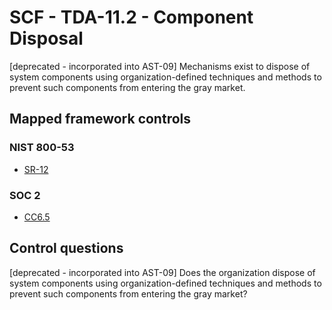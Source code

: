 # SCF - TDA-11.2 - Component Disposal
[deprecated - incorporated into AST-09]
Mechanisms exist to dispose of system components using organization-defined techniques and methods to prevent such components from entering the gray market. 
## Mapped framework controls
### NIST 800-53
- [SR-12](../nist80053/sr-12.md)
  
### SOC 2
- [CC6.5](../soc2/cc65.md)
  
## Control questions
[deprecated - incorporated into AST-09]
Does the organization dispose of system components using organization-defined techniques and methods to prevent such components from entering the gray market? 
  